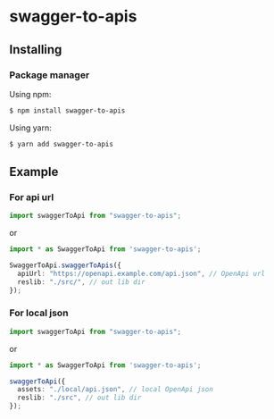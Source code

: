 # swagger-to-apis

## Installing

### Package manager

Using npm:

```bash
$ npm install swagger-to-apis
```

Using yarn:

```bash
$ yarn add swagger-to-apis
```

## Example

### For api url
```ts
import swaggerToApi from "swagger-to-apis";
```
or
```ts
import * as SwaggerToApi from 'swagger-to-apis';

SwaggerToApi.swaggerToApis({
  apiUrl: "https://openapi.example.com/api.json", // OpenApi url
  reslib: "./src/", // out lib dir
});

```

### For local json
```ts
import swaggerToApi from "swagger-to-apis";
```
or
```ts
import * as SwaggerToApi from 'swagger-to-apis';

swaggerToApi({
  assets: "./local/api.json", // local OpenApi json
  reslib: "./src", // out lib dir
});

```

